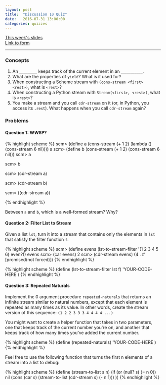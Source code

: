 ```yaml
---
layout: post
title:  "Discussion 10 Quiz"
date:   2016-07-31 13:00:00
categories: quizzes
---
```


[This week's slides](https://docs.google.com/a/berkeley.edu/presentation/d/1ulpQih6seuyInFaARsR1yRk-nNR5_wixutbBqlIWME0/edit?usp=sharing)  
[Link to form](https://docs.google.com/a/berkeley.edu/forms/d/1DUWSl6QW4KqJfPCWmNq-SAto6E6EQc7Bdq03jJEJ8B0/viewform)  

---

### Concepts
1. An _________ keeps track of the current element in an ___________.  
2. What are the properties of `yield`? What is it used for?  
3. When constructing a Scheme stream with `(cons-stream <first> <rest>)`, what is `<rest>`?  
4. When constructing a Python stream with `Stream(<first>, <rest>)`, what is `<rest>`?  
5. You make a stream and you call `cdr-stream` on it (or, in Python, you access its `.rest`). What happens when you call `cdr-stream` again?  

### Problems

#### Question 1: WWSP?

{% highlight scheme %}
scm> (define a (cons-stream (+ 1 2) (lambda () (cons-stream 6 nil))))
s
scm> (define b (cons-stream (+ 1 2) (cons-stream 6 nil)))
scm> a

scm> b

scm> (cdr-stream a)

scm> (cdr-stream b)

scm> ((cdr-stream a))

{% endhighlight %}

Between `a` and `b`, which is a well-formed stream? Why?
  

#### Question 2: Filter List to Stream
Given a list `lst`, turn it into a stream that contains only the elements in `lst` that satisfy the filter function `f`.

{% highlight scheme %}
scm> (define evens (lst-to-stream-filter '(1 2 3 4 5 6) even?))
evens
scm> (car evens)
2
scm> (cdr-stream evens)
(4 . #[promised(not forced)])
{% endhighlight %}

{% highlight scheme %}
(define (lst-to-stream-filter lst f)
    'YOUR-CODE-HERE
)
{% endhighlight %}
  

#### Question 3: Repeated Naturals
Implement the 0 argument procedure `repeated-naturals` that returns an infinite stream similar to natural numbers, except that each element is repeated as many times as its value. In other words, create the stream version of this sequence: `(1 2 2 3 3 3 4 4 4 4 ...)`

You might want to create a helper function that takes in two parameters, one that keeps track of the current number you're on, and another that keeps track of how many times you've added the current number.

{% highlight scheme %}
(define (repeated-naturals)
    'YOUR-CODE-HERE
)
{% endhighlight %}

Feel free to use the following function that turns the first n elements of a stream into a list to debug:

{% highlight scheme %}
(define (stream-to-list s n)
    (if (or (null? s) (= n 0)) nil
        (cons (car s) (stream-to-list (cdr-stream s) (- n 1)))
))
{% endhighlight %}
